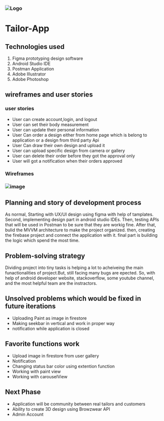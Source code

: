 ### ![Logo](https://launch.sa/assets/images/logos/tuwaiq-academy-logo.svg) 

# Tailor-App

## Technologies used

1. Figma prototyping design software 
2. Android Studio IDE
3. Postman Application
4. Adobe Illustrator
5. Adobe Photoshop

  

## wireframes and user stories

### user stories
* User can create account,login, and logout
* User can set their body measurement
* User can update their personal information 
* User Can order a design either from home page which is belong to application  or a design from third party Api
* User Can draw their own design and upload it 
* User can upload specific design from camera or gallery
* User can delete their order before they got the approval only
* User will got a notification when their orders approved 


### Wireframes 

### ![image](https://user-images.githubusercontent.com/46302686/149612007-c3e6ff94-096c-4c81-b33b-7b8dea85659c.png)




## Planning and story of development process
 As normal, Starting with UX/UI design using figma with help of tamplates. Second, implementing design part in android studio IDEs.
 Then, testing APIs that will be used in Postman to be sure that they are workig fine. After that, bulid the MVVM architecture to make the project
 organized. then, creating the firebase project and connect the application with it. final part is building the logic which spend the most time.
 
 ## Problem-solving strategy
 Dividing project into tiny tasks is helping a lot to acheiveing the main funactionalities of project.But, still facing many bugs are epected.
 So, with help of android developer website, stackoverflow, some youtube channel, and the most helpful team are the instractors.

## Unsolved problems which would be fixed in future iterations
* Uploading Paint as image in firestore
* Making seekbar in vertical and work in proper way
* notification while application is closed 

## Favorite functions work
* Upload image in firestore from user gallery
* Notification
* Changing status bar color using extention function
* Working with paint view
* Working with carouselView 

## Next Phase
* Application will be community between real tailors and customers
* Ability to create 3D design using Browzwear API
* Admin Account 








